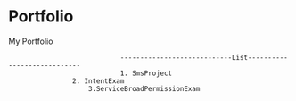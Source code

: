 # Portfolio
My Portfolio

                                ----------------------------List----------------------------
                                1. SmsProject
				    2. IntentExam
				        3.ServiceBroadPermissionExam
